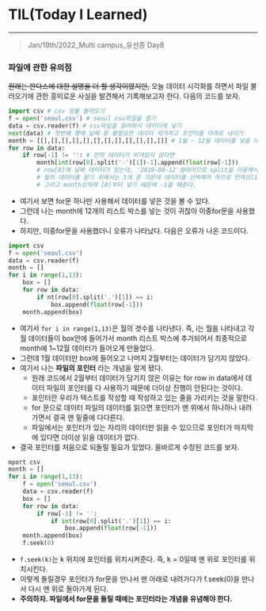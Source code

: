 # TIL(Today I Learned)

___

> Jan/19th/2022_Multi campus_유선종 Day8

### 파일에 관한 유의점
~~원래는 판다스에 대한 설명을 더 할 생각이였지만,~~ 오늘 데이터 시각화를 하면서 파일 불러오기에 관한 흥미로운 사실을 발견해서 기록해보고자 한다.   다음의 코드를 보자.
```python
import csv # csv 모듈 불러오기
f = open('seoul.csv') # seoul csv파일을 열기
data = csv.reader(f) # csv파일을 읽어와서 데이터에 넣기
next(data) # 첫번째 행에 날짜 등 불필요한 데이터 제거하고 포인터를 아래로 내리기
month = [[],[],[],[],[],[],[],[],[],[],[],[]] # 1월 ~ 12월 데이터를 넣을 데이터 상자
for row in data: 
    if row[-1] != '': # 만약 데이터가 비어있지 않다면
        month[int(row[0].split('-')[1])-1].append(float(row[-1]))
        # row[0]에 날짜 데이터가 있는데, '2019-08-12'형태이므로 split을 이용해서 '-'를 제거하고
        # 월의 데이터를 받기 위해서는 3개 중 가운데 데이터를 선택해야 하므로 인덱싱[1]을 넣는다.
        # 그리고 month상자에 [0]부터 넣기 때문에 -1을 해준다.
```
- 여기서 보면 for문 하나만 사용해서 데이터를 넣은 것을 볼 수 있다.
- 그런데 나는 month에 12개의 리스트 박스를 넣는 것이 귀찮아 이중for문을 사용했다.
- 하지만, 이중for문을 사용했더니 오류가 나타났다. 다음은 오류가 나온 코드이다.
```python
import csv
f = open('seoul.csv')
data = csv.reader(f)
month = []
for i in range(1,13):
    box = []
    for row in data:
        if nt(row[0].split('.')[1]) == i:
            box.append(float(row[-1]))
    month.append(box)
```
- 여기서 `for i in range(1,13)`은 월의 갯수를 나타낸다. 즉, i는 월을 나타내고 각 월 데이터들이 box안에 들어가서 month 리스트 박스에 추가되어서 최종적으로 month에 1~12월 데이터가 들어오게 만들었다.
- 그런데 1월 데이터만 box에 들어오고 나머지 2월부터는 데이터가 담기지 않았다.
- 여기서 나는 __파일의 포인터__ 라는 개념을 알게 됐다.
  - 원래 코드에서 2월부터 데이터가 담기지 않은 이유는 for row in data에서 데이터 파일의 포인터를 다 사용하기 때문에 더이상 진행이 안된다는 것이다.
  - 포인터란 우리가 텍스트를 작성할 때 작성하고 있는 줄을 가리키는 것을 말한다.
  - for 문으로 데이터 파일의 데이터를 읽으면 포인터가 맨 위에서 하나하나 내려가면서 결국 맨 밑줄에 다다른다.
  - 파일에서는 포인터가 있는 자리의 데이터만 읽을 수 있으므로 포인터가 마지막에 있다면 더이상 읽을 데이터가 없다.
- 결국 포인터를 처음으로 되돌릴 필요가 있었다. 올바르게 수정된 코드를 보자.

```python
mport csv
month = []
for i in range(1,13):
    f = open('seoul.csv')
    data = csv.reader(f)
    box = []
    for row in data:
        if row[-1] != '':
            if int(row[0].split('.')[1]) == i:
                box.append(float(row[-1]))
    month.append(box)
    f.seek(0)
```
- `f.seek(k)`는 k 위치에 포인터를 위치시켜준다. 즉, k = 0일때 맨 위로 포인터를 위치시킨다.
- 이렇게 돌릴경우 포인터가 for문을 만나서 맨 아래로 내려가다가 f.seek(0)을 만나서 다시 맨 위로 돌아가게 된다.
- __주의하자. 파일에서 for문을 돌릴 때에는 포인터라는 개념을 유념해야 한다.__